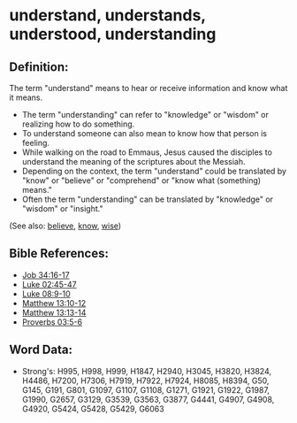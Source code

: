 # understand, understands, understood, understanding #

## Definition: ##

The term "understand" means to hear or receive information and know what it means.

* The term "understanding" can refer to "knowledge" or "wisdom" or realizing how to do something.
* To understand someone can also mean to know how that person is feeling.
* While walking on the road to Emmaus, Jesus caused the disciples to understand the meaning of the scriptures about the Messiah.
* Depending on the context, the term "understand" could be translated by "know" or "believe" or "comprehend" or "know what (something) means."
* Often the term "understanding" can be translated by "knowledge" or "wisdom" or "insight."

(See also: [believe](../kt/believe.md), [know](../other/know.md), [wise](../kt/wise.md))

## Bible References: ##

* [Job 34:16-17](rc://en/tn/help/job/34/16)
* [Luke 02:45-47](rc://en/tn/help/luk/02/45)
* [Luke 08:9-10](rc://en/tn/help/luk/08/09)
* [Matthew 13:10-12](rc://en/tn/help/mat/13/10)
* [Matthew 13:13-14](rc://en/tn/help/mat/13/13)
* [Proverbs 03:5-6](rc://en/tn/help/pro/03/05)

## Word Data: ##

* Strong's: H995, H998, H999, H1847, H2940, H3045, H3820, H3824, H4486, H7200, H7306, H7919, H7922, H7924, H8085, H8394, G50, G145, G191, G801, G1097, G1107, G1108, G1271, G1921, G1922, G1987, G1990, G2657, G3129, G3539, G3563, G3877, G4441, G4907, G4908, G4920, G5424, G5428, G5429, G6063
